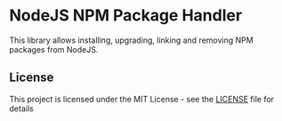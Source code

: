 # NodeJS NPM Package Handler

This library allows installing, upgrading, linking and removing NPM packages
from NodeJS.

## License

This project is licensed under the MIT License - see the [LICENSE](LICENSE) file for details
 
